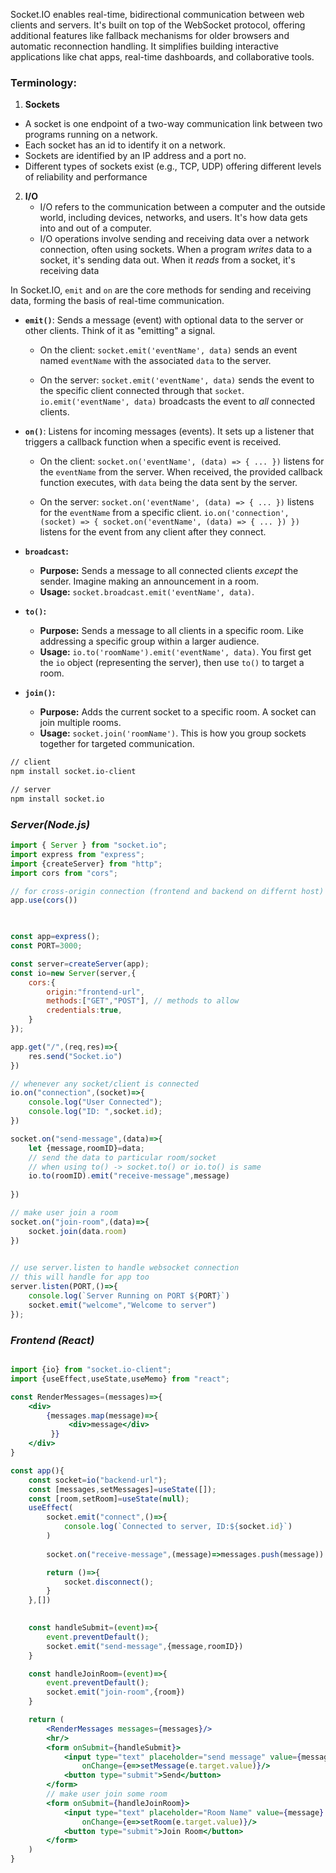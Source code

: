 Socket.IO enables real-time, bidirectional communication between web clients and servers. It's built on top of the WebSocket protocol, offering additional features like fallback mechanisms for older browsers and automatic reconnection handling.  It simplifies building interactive applications like chat apps, real-time dashboards, and collaborative tools.

### Terminology:

1. **Sockets**
  - A socket is one endpoint of a two-way communication link between two programs running on a network.
  - Each socket has an id to identify it on a network.
  - Sockets are identified by an IP address and a port no.
  - Different types of sockets exist (e.g., TCP, UDP) offering different levels of reliability and performance
2. **I/O**
   - I/O refers to the communication between a computer and the outside world, including devices, networks, and users. It's how data gets into and out of a computer.
   - I/O operations involve sending and receiving data over a network connection, often using sockets. When a program _writes_ data to a socket, it's sending data out. When it _reads_ from a socket, it's receiving data

In Socket.IO, `emit` and `on` are the core methods for sending and receiving data, forming the basis of real-time communication.

*   **`emit()`**:  Sends a message (event) with optional data to the server or other clients. Think of it as "emitting" a signal.

    * On the client:  `socket.emit('eventName', data)` sends an event named `eventName` with the associated `data` to the server.
      
    * On the server:  `socket.emit('eventName', data)` sends the event to the specific client connected through that `socket`. `io.emit('eventName', data)` broadcasts the event to *all* connected clients.

*   **`on()`**: Listens for incoming messages (events).  It sets up a listener that triggers a callback function when a specific event is received.

    * On the client:  `socket.on('eventName', (data) => { ... })` listens for the `eventName` from the server. When received, the provided callback function executes, with `data` being the data sent by the server.
      
    * On the server: `socket.on('eventName', (data) => { ... })` listens for the `eventName` from a specific client.  `io.on('connection', (socket) => { socket.on('eventName', (data) => { ... }) })` listens for the event from any client after they connect.

- **`broadcast`:**

	- **Purpose:** Sends a message to all connected clients _except_ the sender. Imagine making an announcement in a room.
	- **Usage:** `socket.broadcast.emit('eventName', data)`.

- **`to()`:**

	- **Purpose:** Sends a message to all clients in a specific room. Like addressing a specific group within a larger audience.
	- **Usage:** `io.to('roomName').emit('eventName', data)`. You first get the `io` object (representing the server), then use `to()` to target a room.

- **`join()`:**

	- **Purpose:** Adds the current socket to a specific room. A socket can join multiple rooms.
	- **Usage:** `socket.join('roomName')`. This is how you group sockets together for targeted communication.


```sh
// client
npm install socket.io-client

// server
npm install socket.io
```

### *Server(Node.js)*

```js
import { Server } from "socket.io";
import express from "express";
import {createServer} from "http";
import cors from "cors";

// for cross-origin connection (frontend and backend on differnt host)
app.use(cors())

 

const app=express();
const PORT=3000;

const server=createServer(app);
const io=new Server(server,{
	cors:{
		origin:"frontend-url",
		methods:["GET","POST"], // methods to allow
		credentials:true,
	}
});

app.get("/",(req,res)=>{
	res.send("Socket.io")
})

// whenever any socket/client is connected 
io.on("connection",(socket)=>{
	console.log("User Connected");
	console.log("ID: ",socket.id);
})

socket.on("send-message",(data)=>{
	let {message,roomID}=data;
	// send the data to particular room/socket
	// when using to() -> socket.to() or io.to() is same
	io.to(roomID).emit("receive-message",message)
	
})

// make user join a room
socket.on("join-room",(data)=>{
	socket.join(data.room)
})

 
// use server.listen to handle websocket connection
// this will handle for app too 
server.listen(PORT,()=>{
	console.log(`Server Running on PORT ${PORT}`)
	socket.emit("welcome","Welcome to server")
});
```

### *Frontend (React)*

```jsx

import {io} from "socket.io-client";
import {useEffect,useState,useMemo} from "react";

const RenderMessages=(messages)=>{
	<div>
		{messages.map(message)=>{
			 <div>message</div>
		 }}
	</div>
}

const app(){
	const socket=io("backend-url");
	const [messages,setMessages]=useState([]);
	const [room,setRoom]=useState(null);
	useEffect(
		socket.emit("connect",()=>{
			console.log(`Connected to server, ID:${socket.id}`)
		)
		
		socket.on("receive-message",(message)=>messages.push(message))

		return ()=>{
			socket.disconnect();
		}
	},[])

	
	const handleSubmit=(event)=>{
		event.preventDefault();
		socket.emit("send-message",{message,roomID})
	}

	const handleJoinRoom=(event)=>{
		event.preventDefault();
		socket.emit("join-room",{room})
	}

	return (
		<RenderMessages messages={messages}/>
		<hr/>
		<form onSubmit={handleSubmit}>
			<input type="text" placeholder="send message" value={message} 
				onChange={e=>setMessage(e.target.value)}/>
			<button type="submit">Send</button>
		</form>
		// make user join some room
		<form onSubmit={handleJoinRoom}>
			<input type="text" placeholder="Room Name" value={message} 
				onChange={e=>setRoom(e.target.value)}/>
			<button type="submit">Join Room</button>
		</form>
	)
}
```
